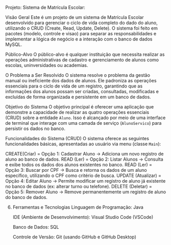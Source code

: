 Projeto: Sistema de Matrícula Escolar:

Visão Geral
Este é um projeto de um sistema de Matrícula Escolar desenvolvido para gerenciar o ciclo de vida completo do dado do aluno, utilizando o CRUD (Create, Read, Update, Delete). O sistema foi feito em pacotes (modelo, controle e visao) para separar as responsabilidades e implementar a lógica de negócio e a interação com o banco de dados MySQL.

Público-Alvo
O público-alvo é qualquer instituição que necessita realizar as operações administrativas de cadastro e gerenciamento de alunos como escolas, uninversidades ou academias.

O Problema a Ser Resolvido
O sistema resolve o problema da gestão manual ou ineficiente dos dados de alunos. Ele padroniza as operações essenciais para o ciclo de vida de um registro, garantindo que as informações dos alunos possam ser criadas, consultadas, modificadas e excluídas de forma organizada e persistente em um banco de dados.

Objetivo do Sistema
O objetivo principal é oferecer uma aplicação que demonstre a capacidade de realizar as quatro operações essenciais (CRUD) sobre a entidade `Aluno`. Isso é alcançado por meio de uma interface de terminal que interage com uma camada de serviço (`AlunoServico`) para persistir os dados no banco.

 Funcionalidades do Sistema (CRUD)
O sistema oferece as seguintes funcionalidades básicas, apresentadas ao usuário via menu (classe `Main`):

CREATE(Criar) = Opção 1: Cadastrar Aluno -> Adiciona um novo registro de aluno ao banco de dados. 
READ (Ler) = Opção 2: Listar Alunos -> Consulta e exibe todos os dados dos alunos existentes no banco. 
READ (Ler) = Opção 3: Buscar por CPF -> Busca e retorna os dados de um aluno específico, utilizando o CPF como critério de busca. 
UPDATE (Atualizar) = Opção 4: Editar Aluno -> Permite modificar um registro de aluno já existente no banco de dados (ex: alterar turno ou telefone).
DELETE (Deletar) = Opção 5: Remover Aluno -> Remove permanentemente um registro de aluno do banco de dados.

6. Ferramentas e Tecnologias
   Linguagem de Programação: Java

   IDE (Ambiente de Desenvolvimento): Visual Studio Code (VSCode)

   Banco de Dados: SQL

   Controle de Versão: Git (usando GitHub e GitHub Desktop)
